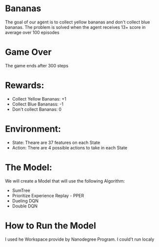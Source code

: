 # Bananas
The goal of our agent is to collect yellow bananas and don't collect blue bananas.
The problem is solved when the agent receives 13+ score in average over 100 episodes

# Game Over
The game ends after 300 steps

# Rewards:
- Collect Yellow Bananas: +1
- Collect Blue Bananass: -1
- Don't collect Bananas: 0

# Environment:
- State: Theare are 37 features on each State
- Action: There are 4 possible actions to take in each State

# The Model:
We will create a Model that will use the following Algorithm:
- SumTree
- Prioritize Experience Replay - PPER
- Dueling DQN
- Double DQN

# How to Run the Model
I used he Workspace provide by Nanodegree Program. I could't run localy
